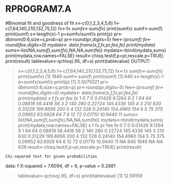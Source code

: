# RPROGRAM7.A
#Binomial fit and goodness of fit
x<-c(0,1,2,3,4,5,6)
f<-c(7,64,140,210,132,75,12)
fx<-f*x
sumfx<-sum(f*x)
print(sumfx)
sumf<-sum(f)
print(sumf)
s<-length(x)-1
p=sumfx/sumf/s
print(p)
pr<-dbinom(0:6,size=s,prob=p)
pr<-round(pr,digits=5)
fee<-(pr*sumf)
fe<-round(fee,digits=0)
mydata<- data.frame(x,f,fx,pr,fee,fe)
print(mydata)
sums<-list(NA,sum(f),sum(f*x),NA,NA,sum(fe))
mydata<-rbind(mydata,sums)
print(mydata,row.names=FALSE)
result<-chisq.test(f,p=pr,rescale.p=TRUE)
print(result)
tablevalue<-qchisq(.95, df=s)
print(tablevalue)
OUTPUT:
> x<-c(0,1,2,3,4,5,6)
> f<-c(7,64,140,210,132,75,12)
> fx<-f*x
> sumfx<-sum(f*x)
> print(sumfx)
[1] 1949
> sumf<-sum(f)
> print(sumf)
[1] 640
> s<-length(x)-1
> p=sumfx/sumf/s
> print(p)
[1] 0.5075521
> pr<-dbinom(0:6,size=s,prob=p)
> pr<-round(pr,digits=5)
> fee<-(pr*sumf)
> fe<-round(fee,digits=0)
> mydata<- data.frame(x,f,fx,pr,fee,fe)
> print(mydata)
  x   f  fx      pr      fee  fe
1 0   7   0 0.01426   9.1264   9
2 1  64  64 0.08819  56.4416  56
3 2 140 280 0.22724 145.4336 145
4 3 210 630 0.31229 199.8656 200
5 4 132 528 0.24140 154.4960 154
6 5  75 375 0.09952  63.6928  64
7 6  12  72 0.01710  10.9440  11
> sums<-list(NA,sum(f),sum(f*x),NA,NA,sum(fe))
> mydata<-rbind(mydata,sums)
> print(mydata,row.names=FALSE)
  x   f   fx      pr      fee  fe
  0   7    0 0.01426   9.1264   9
  1  64   64 0.08819  56.4416  56
  2 140  280 0.22724 145.4336 145
  3 210  630 0.31229 199.8656 200
  4 132  528 0.24140 154.4960 154
  5  75  375 0.09952  63.6928  64
  6  12   72 0.01710  10.9440  11
 NA 640 1949      NA       NA 639
> result<-chisq.test(f,p=pr,rescale.p=TRUE)
> print(result)

	Chi-squared test for given probabilities

data:  f
X-squared = 7.6094, df = 6, p-value = 0.2681

> tablevalue<-qchisq(.95, df=s)
> print(tablevalue)
[1] 12.59159
